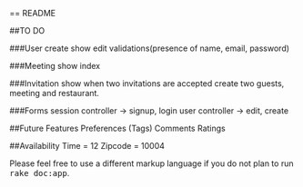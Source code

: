 == README

##TO DO

###User
create
show
edit
validations(presence of name, email, password)

###Meeting
show
index

###Invitation
show
when two invitations are accepted create two guests, meeting and restaurant.

###Forms
session controller -> signup, login
user controller -> edit, create

##Future Features
Preferences (Tags)
Comments
Ratings

##Availability
Time = 12
Zipcode = 10004


Please feel free to use a different markup language if you do not plan to run
<tt>rake doc:app</tt>.
